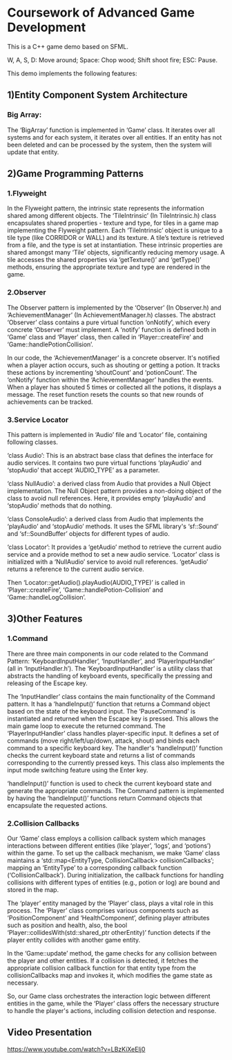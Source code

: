 # Coursework of Advanced Game Development

This is a C++ game demo based on SFML. 

W, A, S, D: Move around;
Space: Chop wood;
Shift shoot fire;
ESC: Pause.

This demo implements the following features:

## 1)Entity Component System Architecture
### Big Array:
The ‘BigArray’ function is implemented in ‘Game’ class. It iterates over all systems and for each system, it iterates over all entities. If an entity has not been deleted and can be processed by the system, then the system will update that entity.

## 2)Game Programming Patterns

### 1.Flyweight

In the Flyweight pattern, the intrinsic state represents the information shared among different objects. The ‘TileIntrinsic’ (In TileIntrinsic.h) class encapsulates shared properties - texture and type, for tiles in a game map implementing the Flyweight pattern. Each ‘TileIntrinsic’ object is unique to a tile type (like CORRIDOR or WALL) and its texture. A tile’s texture is retrieved from a file, and the type is set at instantiation. These intrinsic properties are shared amongst many ‘Tile’ objects, significantly reducing memory usage. A tile accesses the shared properties via ‘getTexture()’ and ‘getType()’ methods, ensuring the appropriate texture and type are rendered in the game.

### 2.Observer

The Observer pattern is implemented by the ‘Observer’ (In Observer.h) and ‘AchievementManager’ (In AchievementManager.h) classes. The abstract ‘Observer’ class contains a pure virtual function ‘onNotify’, which every concrete ‘Observer’ must implement. A ‘notify’ function is defined both in ‘Game’ class and ‘Player’ class, then called in ‘Player::createFire’ and ‘Game::handlePotionCollision’.

In our code, the ‘AchievementManager’ is a concrete observer. It's notified when a player action occurs, such as shouting or getting a potion. It tracks these actions by incrementing ‘shoutCount’ and ‘potionCount’. The ‘onNotify’ function within the ‘AchievementManager’ handles the events. When a player has shouted 5 times or collected all the potions, it displays a message. The reset function resets the counts so that new rounds of achievements can be tracked. 

### 3.Service Locator

This pattern is implemented in ‘Audio’ file and ‘Locator’ file, containing following classes.

‘class Audio’: This is an abstract base class that defines the interface for audio services. It contains two pure virtual functions ‘playAudio’ and ‘stopAudio’ that accept ‘AUDIO_TYPE’ as a parameter.

‘class NullAudio’: a derived class from Audio that provides a Null Object implementation. The Null Object pattern provides a non-doing object of the class to avoid null references. Here, it provides empty ‘playAudio’ and ‘stopAudio’ methods that do nothing.

‘class ConsoleAudio’: a derived class from Audio that implements the ‘playAudio’ and ‘stopAudio’ methods. It uses the SFML library's ‘sf::Sound’ and ‘sf::SoundBuffer’ objects for different types of audio.

‘class Locator’: It provides a ‘getAudio’ method to retrieve the current audio service and a provide method to set a new audio service. ‘Locator’ class is initialized with a ‘NullAudio’ service to avoid null references. ‘getAudio’ returns a reference to the current audio service.

Then ‘Locator::getAudio().playAudio(AUDIO_TYPE)’ is called in ‘Player::createFire’, ‘Game::handlePotion-Collision’ and ‘Game::handleLogCollision’.

## 3)Other Features

### 1.Command

There are three main components in our code related to the Command Pattern: ‘KeyboardInputHandler’, ‘InputHandler’, and ‘PlayerInputHandler’ (all in ‘InputHandler.h’). The ‘KeyboardInputHandler’ is a utility class that abstracts the handling of keyboard events, specifically the pressing and releasing of the Escape key.

The ‘InputHandler’ class contains the main functionality of the Command pattern. It has a ‘handleInput()’ function that returns a Command object based on the state of the keyboard input. The ‘PauseCommand’ is instantiated and returned when the Escape key is pressed. This allows the main game loop to execute the returned command. The ‘PlayerInputHandler’ class handles player-specific input. It defines a set of commands (move right/left/up/down, attack, shout) and binds each command to a specific keyboard key. The handler's ‘handleInput()’ function checks the current keyboard state and returns a list of commands corresponding to the currently pressed keys. This class also implements the input mode switching feature using the Enter key.

‘handleInput()’ function is used to check the current keyboard state and generate the appropriate commands. The Command pattern is implemented by having the ‘handleInput()’ functions return Command objects that encapsulate the requested actions.

### 2.Collision Callbacks

Our ‘Game’ class employs a collision callback system which manages interactions between different entities (like ‘player’, ‘logs’, and ‘potions’) within the game. To set up the callback mechanism, we make ‘Game’ class maintains a ‘std::map<EntityType, CollisionCallback> collisionCallbacks’; mapping an ‘EntityType’ to a corresponding callback function (‘CollisionCallback’). During initialization, the callback functions for handling collisions with different types of entities (e.g., potion or log) are bound and stored in the map.

The ‘player’ entity managed by the ‘Player’ class, plays a vital role in this process. The ‘Player’ class comprises various components such as ‘PositionComponent’ and ‘HealthComponent’, defining player attributes such as position and health, also, the bool ‘Player::collidesWith(std::shared_ptr<Entity> otherEntity)’ function detects if the player entity collides with another game entity.

In the ‘Game::update’ method, the game checks for any collision between the player and other entities. If a collision is detected, it fetches the appropriate collision callback function for that entity type from the collisionCallbacks map and invokes it, which modifies the game state as necessary.

So, our Game class orchestrates the interaction logic between different entities in the game, while the ‘Player’ class offers the necessary structure to handle the player's actions, including collision detection and response.

## Video Presentation
https://www.youtube.com/watch?v=LBzKiXeEIj0
